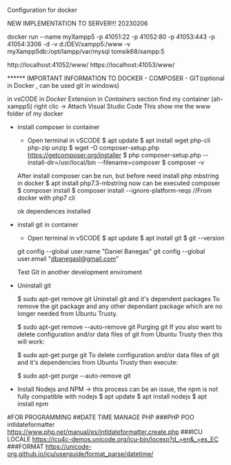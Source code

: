 Configuration for docker

NEW IMPLEMENTATION TO SERVER!!! 20230206

docker run --name myXampp5 -p 41051:22 -p 41052:80 -p 41053:443 -p 41054:3306 -d -v d:/DEV/xampp5:/www -v myXampp5db:/opt/lampp/var/mysql tomsik68/xampp:5

http://localhost:41052/www/
https://localhost:41053/www/



****** IMPORTANT INFORMATION TO DOCKER - COMPOSER - GIT(optional in Docker , can be used git in windows)

in vsCODE
	in *Docker* Extension
		in *Containers* section
			find my container (ah-xampp5)
				right clic -> Attach Visual Studio Code
					This show me the www folder of my docker

* install composer in container
	- Open terminal in vSCODE
	$ apt update
	$ apt install wget php-cli php-zip unzip
	$ wget -O composer-setup.php https://getcomposer.org/installer
	$ php composer-setup.php --install-dir=/usr/local/bin --filename=composer
	$ composer -v

	After install composer can be run, but before need install php mbstring in docker
	$ apt install php7.3-mbstring
	now can be executed composer
	$ composer install
	$ composer install --ignore-platform-reqs  //From docker with php7 cli

	ok dependences installed

* install git in container
	- Open terminal in vSCODE
	$ apt update
	$ apt install git
	$ git --version

	git config --global user.name "Daniel Banegas"
	git config --global user.email "dbanegasl@gmail.com"

	Test Git in another development enviroment

* Uninstall git

	$ sudo apt-get remove git
	Uninstall git and it's dependent packages
	To remove the git package and any other dependant package which are no longer needed from Ubuntu Trusty.

	$ sudo apt-get remove --auto-remove git
	Purging git
	If you also want to delete configuration and/or data files of git from Ubuntu Trusty then this will work:

	$ sudo apt-get purge git
	To delete configuration and/or data files of git and it's dependencies from Ubuntu Trusty then execute:

	$ sudo apt-get purge --auto-remove git

* Install Nodejs and NPM -> this process can be an issue, the npm is not fully compatible with nodejs
	$ apt update
	$ apt install nodejs
	$ apt install npm


#FOR PROGRAMMING
	##DATE TIME MANAGE PHP
		###PHP POO intldateformatter
		https://www.php.net/manual/es/intldateformatter.create.php
		###ICU LOCALE
		https://icu4c-demos.unicode.org/icu-bin/locexp?d_=en&_=es_EC
		###FORMAT
		https://unicode-org.github.io/icu/userguide/format_parse/datetime/